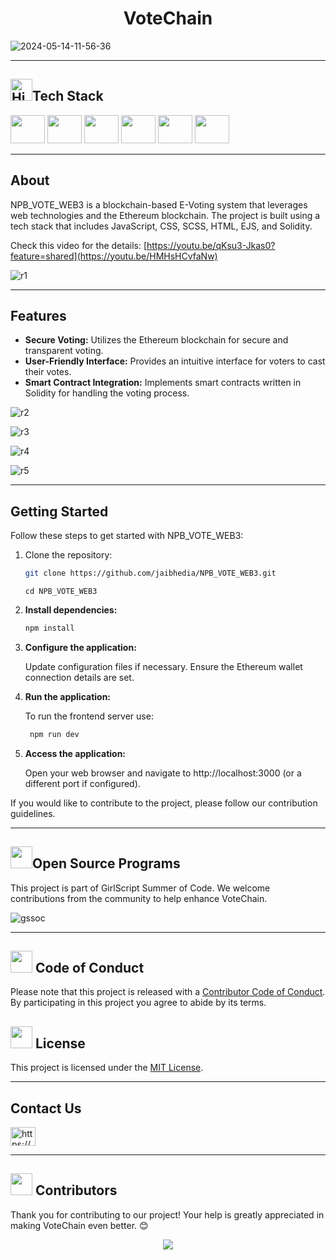 <div align="center">
  <h1>VoteChain</h1>
</div>

![2024-05-14-11-56-36](https://github.com/Meetjain1/VoteChain/assets/133582566/d4d6f439-5e1b-4ec1-ae44-21e2d08523fe)

<hr>

<!-- Tech stack -->
<div>
<h2><img src="https://raw.githubusercontent.com/Tarikul-Islam-Anik/Animated-Fluent-Emojis/master/Emojis/Travel%20and%20places/High%20Voltage.png" alt="High Voltage" width="35" height="35" />Tech Stack</h2>
</div>

<div>
<a href="https://developer.mozilla.org/en-US/docs/Glossary/HTML"><img src="https://icon.icepanel.io/Technology/svg/HTML5.svg" width="55" height="45"></a>
<a href="https://developer.mozilla.org/en-US/docs/Web/CSS"><img src="https://icon.icepanel.io/Technology/svg/CSS3.svg" width="55" height="45"></a>
<a href="https://developer.mozilla.org/en-US/docs/Web/JavaScript"><img src="https://icon.icepanel.io/Technology/svg/JavaScript.svg"  width="55" height="45"></a>
<a href="https://expressjs.com/en/5x/api.html"><img src="https://icon.icepanel.io/Technology/png-shadow-512/Express.png" width="55" height="45"></a>
<a href="https://docs.gitlab.com/ee/development/fe_guide/style/scss.html"><img src="https://cdn.iconscout.com/icon/premium/png-512-thumb/scss-1-236126.png?f=webp&w=256" width="55" height="45"></a>
<a href="https://docs.soliditylang.org/en/v0.8.25/"><img src="https://icon.icepanel.io/Technology/png-shadow-512/Solidity.png" width="55" height="45"></a>

</div>

<hr>

## About

NPB_VOTE_WEB3 is a blockchain-based E-Voting system that leverages web technologies and the Ethereum blockchain. The project is built using a tech stack that includes JavaScript, CSS, SCSS, HTML, EJS, and Solidity.


Check this video for the details: [https://youtu.be/qKsu3-Jkas0?feature=shared](https://youtu.be/HMHsHCvfaNw)

![r1](https://github.com/jaibhedia/VoteChain/assets/133582566/7b39ad81-0392-4fc4-b166-c02b6aab2c93)

<hr>

## Features

- **Secure Voting:** Utilizes the Ethereum blockchain for secure and transparent voting.
- **User-Friendly Interface:** Provides an intuitive interface for voters to cast their votes.
- **Smart Contract Integration:** Implements smart contracts written in Solidity for handling the voting process.
  
![r2](https://github.com/jaibhedia/VoteChain/assets/133582566/8e7cbb4f-ca62-476f-b893-f50f9c4455ad)

![r3](https://github.com/jaibhedia/VoteChain/assets/133582566/056f47d0-f13b-4f73-befa-a7017c15275b)

![r4](https://github.com/jaibhedia/VoteChain/assets/133582566/6e60b600-efcb-4dce-a63c-9b52d27c8be2)

![r5](https://github.com/jaibhedia/VoteChain/assets/133582566/fc4052de-3453-4967-b4e4-37526229d342)

<hr>

## Getting Started

Follow these steps to get started with NPB_VOTE_WEB3:

1. Clone the repository:

   ```bash
   git clone https://github.com/jaibhedia/NPB_VOTE_WEB3.git
   ```
   ```
   cd NPB_VOTE_WEB3
   ```
2. **Install dependencies:**

   ```bash
   npm install
   ```
3. **Configure the application:**

   Update configuration files if necessary.
   Ensure the Ethereum wallet connection details are set.

4. **Run the application:**

   To run the frontend server use:
   ```bash
    npm run dev
   ```

6. **Access the application:**

   Open your web browser and navigate to http://localhost:3000 (or a different port if configured).


If you would like to contribute to the project, please follow our contribution guidelines.

<hr>
<!-- Open Source Programs -->
  <div>
    <h2><img src="https://github.com/Tarikul-Islam-Anik/Animated-Fluent-Emojis/blob/master/Emojis/Hand%20gestures/Flexed%20Biceps.png?raw=true" width="35" height="35" >Open Source Programs</h2>
  </div>

  This project is part of GirlScript Summer of Code. We welcome contributions from the community to help enhance VoteChain.
  
![gssoc](https://github.com/d1vyadharsh1n1/Flipkart_Clone/assets/146218077/dd4ffa29-2d52-47ad-9967-d0d6f8aff717)

<hr>

<!-- Code of conduct -->
<div>
<h2><img src = "https://raw.githubusercontent.com/Tarikul-Islam-Anik/Animated-Fluent-Emojis/master/Emojis/Hand%20gestures/Handshake.png" width="35" height="35"> Code of Conduct</h2>
</div>

Please note that this project is released with a [Contributor Code of Conduct](./CODE_OF_CONDUCT.md). By participating in this project you agree to abide by its terms.

<!-- License -->
<div>
<h2><img src = "https://raw.githubusercontent.com/Tarikul-Islam-Anik/Animated-Fluent-Emojis/master/Emojis/Objects/Page%20with%20Curl.png" width="35" height="35"> License</h2>
</div>

This project is licensed under the [MIT License](./LICENSE).

<hr>

## Contact Us
<div>
<a href="https://www.linkedin.com/in/shantanuswami/" target="blank"><img align="center" src="https://raw.githubusercontent.com/rahuldkjain/github-profile-readme-generator/master/src/images/icons/Social/linked-in-alt.svg" alt="https://www.linkedin.com/in/shantanuswami/" height="30" width="40" /></a>
</div>

<hr>
 <!-- Cotributors -->
<div>
  <h2><img src="https://raw.githubusercontent.com/Tarikul-Islam-Anik/Animated-Fluent-Emojis/master/Emojis/Smilies/Red%20Heart.png" width="35" height="35"> Contributors</h2>
</div>

Thank you for contributing to our project! Your help is greatly appreciated in making VoteChain even better. 😊

<center>
<a href="https://github.com/jaibhedia/VoteChain/graphs/contributors">
  <img src="https://contrib.rocks/image?repo=jaibhedia/VoteChain" />
</a>
</center>
